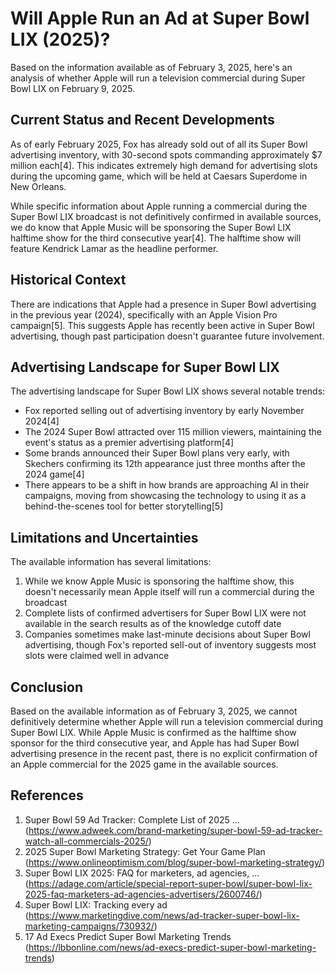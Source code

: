 # Will Apple Run an Ad at Super Bowl LIX (2025)?

Based on the information available as of February 3, 2025, here's an analysis of whether Apple will run a television commercial during Super Bowl LIX on February 9, 2025.

## Current Status and Recent Developments

As of early February 2025, Fox has already sold out of all its Super Bowl advertising inventory, with 30-second spots commanding approximately $7 million each[4]. This indicates extremely high demand for advertising slots during the upcoming game, which will be held at Caesars Superdome in New Orleans.

While specific information about Apple running a commercial during the Super Bowl LIX broadcast is not definitively confirmed in available sources, we do know that Apple Music will be sponsoring the Super Bowl LIX halftime show for the third consecutive year[4]. The halftime show will feature Kendrick Lamar as the headline performer.

## Historical Context

There are indications that Apple had a presence in Super Bowl advertising in the previous year (2024), specifically with an Apple Vision Pro campaign[5]. This suggests Apple has recently been active in Super Bowl advertising, though past participation doesn't guarantee future involvement.

## Advertising Landscape for Super Bowl LIX

The advertising landscape for Super Bowl LIX shows several notable trends:

- Fox reported selling out of advertising inventory by early November 2024[4]
- The 2024 Super Bowl attracted over 115 million viewers, maintaining the event's status as a premier advertising platform[4]
- Some brands announced their Super Bowl plans very early, with Skechers confirming its 12th appearance just three months after the 2024 game[4]
- There appears to be a shift in how brands are approaching AI in their campaigns, moving from showcasing the technology to using it as a behind-the-scenes tool for better storytelling[5]

## Limitations and Uncertainties

The available information has several limitations:

1. While we know Apple Music is sponsoring the halftime show, this doesn't necessarily mean Apple itself will run a commercial during the broadcast
2. Complete lists of confirmed advertisers for Super Bowl LIX were not available in the search results as of the knowledge cutoff date
3. Companies sometimes make last-minute decisions about Super Bowl advertising, though Fox's reported sell-out of inventory suggests most slots were claimed well in advance

## Conclusion

Based on the available information as of February 3, 2025, we cannot definitively determine whether Apple will run a television commercial during Super Bowl LIX. While Apple Music is confirmed as the halftime show sponsor for the third consecutive year, and Apple has had Super Bowl advertising presence in the recent past, there is no explicit confirmation of an Apple commercial for the 2025 game in the available sources.

## References

1. Super Bowl 59 Ad Tracker: Complete List of 2025 ... (https://www.adweek.com/brand-marketing/super-bowl-59-ad-tracker-watch-all-commercials-2025/)
2. 2025 Super Bowl Marketing Strategy: Get Your Game Plan (https://www.onlineoptimism.com/blog/super-bowl-marketing-strategy/)
3. Super Bowl LIX 2025: FAQ for marketers, ad agencies, ... (https://adage.com/article/special-report-super-bowl/super-bowl-lix-2025-faq-marketers-ad-agencies-advertisers/2600746/)
4. Super Bowl LIX: Tracking every ad (https://www.marketingdive.com/news/ad-tracker-super-bowl-lix-marketing-campaigns/730932/)
5. 17 Ad Execs Predict Super Bowl Marketing Trends (https://lbbonline.com/news/ad-execs-predict-super-bowl-marketing-trends)